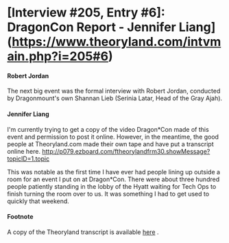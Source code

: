 # [Interview #205, Entry #6]: DragonCon Report - Jennifer Liang](https://www.theoryland.com/intvmain.php?i=205#6)

#### Robert Jordan

The next big event was the formal interview with Robert Jordan, conducted by Dragonmount's own Shannan Lieb (Serinia Latar, Head of the Gray Ajah).

#### Jennifer Liang

I'm currently trying to get a copy of the video Dragon\*Con made of this event and permission to post it online. However, in the meantime, the good people at Theoryland.com made their own tape and have put a transcript online here. http://p079.ezboard.com/ftheorylandfrm30.showMessage?topicID=1.topic

This was notable as the first time I have ever had people lining up outside a room for an event I put on at Dragon\*Con. There were about three hundred people patiently standing in the lobby of the Hyatt waiting for Tech Ops to finish turning the room over to us. It was something I had to get used to quickly that weekend.

#### Footnote

A copy of the Theoryland transcript is available
[here](http://www.theoryland.com/intvmain.php?i=197)
.


